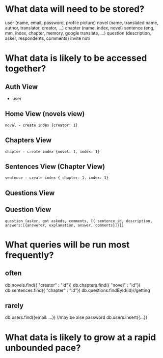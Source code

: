 # What data will need to be stored?

user (name, email, password, profile picture)
novel (name, translated name, author, translator, creator, ...)
chapter (name, index, novel)
sentence (eng, mm, index, chapter, memory, google translate, ...)
question (description, asker, respondents, comments)
invite
noti

# What data is likely to be accessed together?
## Auth View
 - user
## Home View (novels view)
    novel - create index {creator: 1}
## Chapters View 
    chapter - create index {novel: 1, index: 1}
## Sentences View (Chapter View)
    sentence - create index { chapter: 1, index: 1}
## Questions View
    
## Question View
    question (asker, got askeds, comments, [{ sentence_id, description, answers:[{answerer, explanation, answer, comments}]}])

# What queries will be run most frequently?
## often
db.novels.find({ "creator" : "id"})
db.chapters.find({ "novel" : "id"})
db.sentences.find({ "chapter" : "id"})
db.questions.findById(id)//getting


## rarely
db.users.find({email: ...}) //may be alse password
db.users.insert({...})

# What data is likely to grow at a rapid unbounded pace?